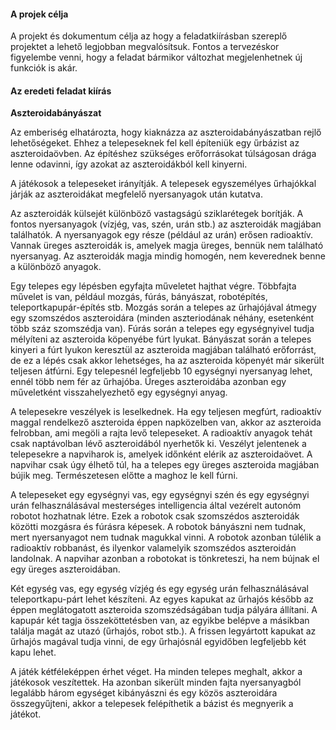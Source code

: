 #### A projek célja

A projekt és dokumentum célja az hogy a feladatkiírásban szereplő projektet a lehető legjobban megvalósítsuk. Fontos a tervezéskor figyelembe venni, hogy a feladat bármikor változhat megjelenhetnek új funkciók is akár.

#### Az eredeti feladat kiírás

**Aszteroidabányászat**

Az emberiség elhatározta, hogy kiaknázza az aszteroidabányászatban rejlő lehetőségeket. Ehhez a telepeseknek fel kell építeniük egy űrbázist az aszteroidaövben. Az építéshez szükséges erőforrásokat túlságosan drága lenne odavinni, így azokat az aszteroidákból kell kinyerni.

A játékosok a telepeseket irányítják. A telepesek egyszemélyes űrhajókkal járják az aszteroidákat megfelelő nyersanyagok után kutatva.

Az aszteroidák külsejét különböző vastagságú sziklarétegek borítják. A fontos nyersanyagok (vízjég, vas, szén, urán stb.) az aszteroidák magjában találhatók. A nyersanyagok egy része (például az urán) erősen radioaktív. Vannak üreges aszteroidák is, amelyek magja üreges, bennük nem található nyersanyag. Az aszteroidák magja mindig homogén, nem keverednek benne a különböző anyagok.

Egy telepes egy lépésben egyfajta műveletet hajthat végre. Többfajta művelet is van, például mozgás, fúrás, bányászat, robotépítés, teleportkapupár-építés stb. Mozgás során a telepes az űrhajójával átmegy egy szomszédos aszteroidára (minden aszteriodának néhány, esetenként több száz szomszédja van). Fúrás során a telepes egy egységnyivel tudja mélyíteni az aszteroida köpenyébe fúrt lyukat. Bányászat során a telepes kinyeri a fúrt lyukon keresztül az aszteroida magjában található erőforrást, de ez a lépés csak akkor lehetséges, ha az aszteroida köpenyét már sikerült teljesen átfúrni. Egy telepesnél legfeljebb 10 egységnyi nyersanyag lehet, ennél több nem fér az űrhajóba. Üreges aszteroidába azonban egy műveletként visszahelyezhető egy egységnyi anyag.

A telepesekre veszélyek is leselkednek. Ha egy teljesen megfúrt, radioaktív maggal rendelkező aszteroida éppen napközelben van, akkor az aszteroida felrobban, ami megöli a rajta levő telepeseket. A radioaktív anyagok tehát csak naptávolban lévő aszteroidából nyerhetők ki. Veszélyt jelentenek a telepesekre a napviharok is, amelyek időnként elérik az aszteroidaövet. A napvihar csak úgy élhető túl, ha a telepes egy üreges aszteroida magjában bújik meg. Természetesen előtte a maghoz le kell fúrni.

A telepeseket egy egységnyi vas, egy egységnyi szén és egy egységnyi urán felhasználásával mesterséges intelligencia által vezérelt autonóm robotot hozhatnak létre. Ezek a robotok csak szomszédos aszteroidák közötti mozgásra és fúrásra képesek. A robotok bányászni nem tudnak, mert nyersanyagot nem tudnak magukkal vinni. A robotok azonban túlélik a radioaktív robbanást, és ilyenkor valamelyik szomszédos aszteroidán landolnak. A napvihar azonban a robotokat is tönkreteszi, ha nem bújnak el egy üreges aszteroidában.

Két egység vas, egy egység vízjég és egy egység urán felhasználásával teleportkapu-párt lehet készíteni. Az egyes kapukat az űrhajós később az éppen meglátogatott aszteroida szomszédságában tudja pályára állítani. A kapupár két tagja összeköttetésben van, az egyikbe belépve a másikban találja magát az utazó (űrhajós, robot stb.). A frissen legyártott kapukat az űrhajós magával tudja vinni,  de egy űrhajósnál egyidőben legfeljebb két kapu lehet.

A játék kétféleképpen érhet véget. Ha minden telepes meghalt, akkor a játékosok veszítettek. Ha azonban sikerült minden fajta nyersanyagból legalább három egységet kibányászni és egy közös aszteroidára összegyűjteni, akkor a telepesek felépíthetik a bázist és megnyerik a játékot.